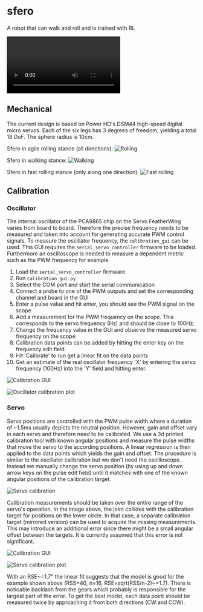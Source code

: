 # sfero
A robot that can walk and roll and is trained with RL

<video src="/doc/video/roll_stance_test_short.mp4" controls title="roll stance test"></video>

## Mechanical
The current design is based on Power HD's DSM44 high-speed digital micro servos. Each of the six legs has 3 degrees of freedom, yielding a total 18 DoF. The sphere radius is 10cm.

Sfero in agile rolling stance (all directions):
![Rolling](/doc/img/cad/sfero_roll.png)

Sfero in walking stance:
![Walking](/doc/img/cad/sfero_walk.png)

Sfero in fast rolling stance (only along one direction):
![Fast rolling](/doc/img/cad/sfero_stretch.png)

## Calibration

### Oscillator
The internal oscillator of the PCA9865 chip on the Servo FeatherWing varies from board to board. Therefore the precise frequency needs to be measured and taken into account for generating accurate PWM control signals. To measure the oscillator frequency, the ```calibration_gui``` can be used. This GUI requires the ```serial_servo_controller``` firmware to be loaded. Furthermore an oscilloscope is needed to measure a dependent metric such as the PWM frequency for example.

1. Load the ```serial_servo_controller``` firmware
2. Run ```calibration_gui.py```
3. Select the COM port and start the serial communication
4. Connect a probe to one of the PWM outputs and set the corresponding channel and board in the GUI
5. Enter a pulse value and hit enter, you should see the PWM signal on the scope
6. Add a measurement for the PWM frequency on the scope. This corresponds to the servo frequency (Hz) and should be close to 100Hz.
7. Change the frequency value in the GUI and observe the measured servo frequency on the scope
8. Calibration data points can be added by hitting the enter key on the frequency edit field
9. Hit 'Calibrate' to run get a linear fit on the data points
10. Get an estimate of the real oscillator frequency 'X' by entering the servo frequency (100Hz) into the 'Y' field and hitting enter.

![Calibration GUI](/doc/img/calibration/osc_calib_gui.png)

![Oscillator calibration plot](/doc/img/calibration/osc_calib_plot.png)

### Servo
Servo positions are controlled with the PWM pulse width where a duration of ~1.5ms usually depicts the neutral position. However, gain and offset vary in each servo and therefore need to be calibrated. We use a 3d printed calibration tool with known angular positions and measure the pulse widths that move the servo to the according positions. A linear regression is then applied to the data points which yields the gain and offset. The procedure is similar to the oscillator calibration but we don't need the oscilloscope. Instead we manually change the servo position (by using up and down arrow keys on the pulse edit field) until it matches with one of the known angular positions of the calibration target.

![Servo calibration](/doc/img/calibration/servo_calib_img.jpg)

Calibration measurements should be taken over the entire range of the servo's operation. In the image above, the joint collides with the calibration target for positions on the lower circle. In that case, a separate calibration target (mirrored version) can be used to acquire the missing measurements. This may introduce an additional error since there might be a small angular offset between the targets. It is currently assumed that this error is not significant.

![Calibration GUI](/doc/img/calibration/servo_calib_gui.png)

![Servo calibration plot](/doc/img/calibration/servo_calib_plot.png)

With an RSE~=1.7° the linear fit suggests that the model is good for the example shown above (RSS=40, n=16, RSE=sqrt(RSS/n-2)~=1.7). There is noticable backlash from the gears which probably is responsible for the largest part of the error. To get the best model, each data point should be measured twice by approaching it from both directions (CW and CCW).